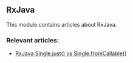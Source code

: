 ## RxJava

This module contains articles about RxJava.

### Relevant articles:
- [RxJava Single.just() vs Single.fromCallable()](https://www.baeldung.com/rxjava-single-just-single-fromcallable)
